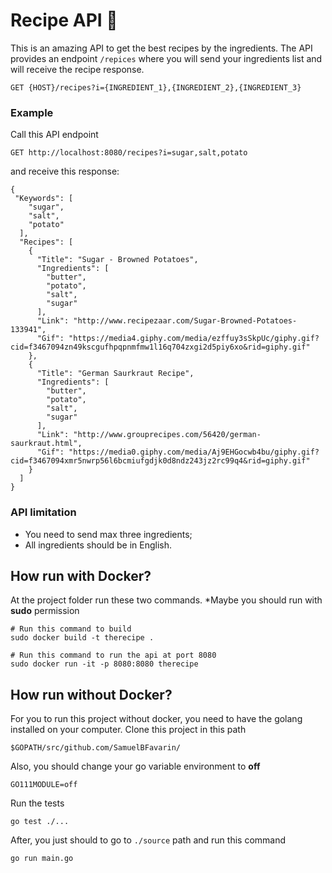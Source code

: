 # Recipe API :tomato:

This is an amazing API to get the best recipes by the ingredients. The API provides an endpoint `/repices` where you will send your ingredients list and will receive the recipe response.

    GET {HOST}/recipes?i={INGREDIENT_1},{INGREDIENT_2},{INGREDIENT_3}

### Example

Call this API endpoint
    
    GET http://localhost:8080/recipes?i=sugar,salt,potato

and receive this response:

    {
     "Keywords": [
        "sugar",
        "salt",
        "potato"
      ],
      "Recipes": [
        {
          "Title": "Sugar - Browned Potatoes",
          "Ingredients": [
            "butter",
            "potato",
            "salt",
            "sugar"
          ],
          "Link": "http://www.recipezaar.com/Sugar-Browned-Potatoes-133941",
          "Gif": "https://media4.giphy.com/media/ezffuy3sSkpUc/giphy.gif?cid=f3467094zn49kscgufhpqpnmfmw1l16q704zxgi2d5piy6xo&rid=giphy.gif"
        },
        {
          "Title": "German Saurkraut Recipe",
          "Ingredients": [
            "butter",
            "potato",
            "salt",
            "sugar"
          ],
          "Link": "http://www.grouprecipes.com/56420/german-saurkraut.html",
          "Gif": "https://media0.giphy.com/media/Aj9EHGocwb4bu/giphy.gif?cid=f3467094xmr5nwrp56l6bcmiufgdjk0d8ndz243jz2rc99q4&rid=giphy.gif"
        }
      ]
    }

### API limitation

-   You need to send max three ingredients;
-   All ingredients should be in English.

## How run with Docker?

At the project folder run these two commands.
 *Maybe you should run with **sudo** permission

    # Run this command to build
    sudo docker build -t therecipe .
    
    # Run this command to run the api at port 8080 
    sudo docker run -it -p 8080:8080 therecipe

## How run without Docker?

For you to run this project without docker, you need to have the golang installed on your computer. Clone this project in this path

    $GOPATH/src/github.com/SamuelBFavarin/

 Also, you should change your go variable environment to **off**

    GO111MODULE=off

Run the tests

    go test ./...

After, you just should to go to `./source` path and run this command

    go run main.go

